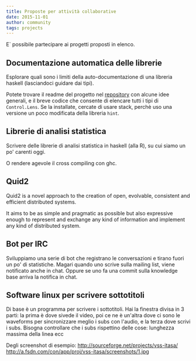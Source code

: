 ```yaml
---
title: Proposte per attività collaborative
date: 2015-11-01
author: community
tags: projects
---
```


E\` possibile partecipare ai progetti proposti in elenco.

<!--more-->

## Documentazione automatica delle librerie
Esplorare quali sono i limiti della auto-documentazione
di una libreria haskell (lasciandoci guidare dai tipi).

Potete trovare il readme del progetto nel
[repository](https://github.com/meditans/documentator) con alcune idee generali,
e il breve codice che consente di elencare tutti i tipi di `Control.Lens`. Se la
installate, cercate di usare stack, perchè uso una versione un poco modificata
della libreria `hint`.

## Librerie di analisi statistica
Scrivere delle librerie di analisi statistica in haskell (alla R), su cui siamo 
un po' carenti oggi.

O rendere agevole il cross compiling con ghc.

## Quid2
Quid2 is a novel approach to the creation of open, evolvable, consistent and
efficient distributed systems.

It aims to be as simple and pragmatic as possible but also expressive enough
to represent and exchange any kind of information and implement any kind of
distributed system.

## Bot per IRC
Sviluppiamo una serie di bot che registrano le conversazioni e tirano fuori
un po' di statistiche. Magari quando uno scrive sulla mailing list, viene
notificato anche in chat. Oppure se uno fa una commit sulla knowledge base
arriva la notifica in chat.

## Software linux per scrivere sottotitoli
Di base è un programma per scrivere i sottotitoli.
Hai la finestra divisa in 3 parti: la prima è dove sivede il video, 
poi ce ne è un'altra dove ci sono le waveforms per sincronizzare meglio i subs con l'audio,
e la terza dove scrivi i subs.
Bisogna controllare che i subs rispettino delle cose: lunghezza massima della linea ecc

Degli screenshot di esempio:
http://sourceforge.net/projects/vss-itasa/
http://a.fsdn.com/con/app/proj/vss-itasa/screenshots/1.jpg
